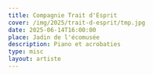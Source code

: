 ```yaml
---
title: Compagnie Trait d'Esprit
cover: /img/2025/trait-d-esprit/tmp.jpg
date: 2025-06-14T16:00:00
place: Jadin de l'écomusée
description: Piano et acrobaties
type: misc
layout: artiste
---
```

